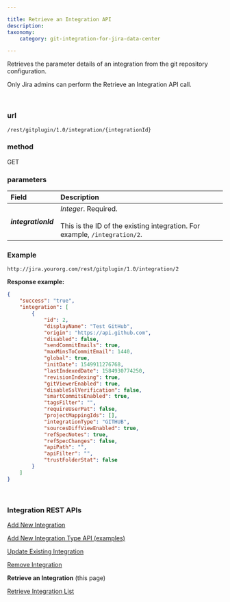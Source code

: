 ```yaml
---

title: Retrieve an Integration API
description:
taxonomy:
    category: git-integration-for-jira-data-center

---
```


Retrieves the parameter details of an integration from the git repository configuration.

<div class="bbb-callout bbb--alert">
    <div class="irow">
    <div class="ilogobox">
        <span class="logoimg"></span>
    </div>
    <div class="imsgbox">
        Only Jira admins can perform the Retrieve an Integration API call.
    </div>
    </div>
</div>

&nbsp;

### url
`/rest/gitplugin/1.0/integration/{integrationId}`

### method
GET

### parameters

| Field | Description |
| :--- | :--- |
| _**integrationId**_ | _Integer_. Required.<br><br>This is the ID of the existing integration. For example, `/integration/2`. |

### Example

`http://jira.yourorg.com/rest/gitplugin/1.0/integration/2`

**Response example:**

```json
{
    "success": "true",
    "integration": [                  
        {
            "id": 2,
            "displayName": "Test GitHub",
            "origin": "https://api.github.com",
            "disabled": false,
            "sendCommitEmails": true,
            "maxMinsToCommitEmail": 1440,
            "global": true,
            "initDate": 1549911276768,
            "lastIndexedDate": 1584930774250,
            "revisionIndexing": true,
            "gitViewerEnabled": true,
            "disableSslVerification": false,
            "smartCommitsEnabled": true,
            "tagsFilter": "",
            "requireUserPat": false,
            "projectMappingIds": [],
            "integrationType": "GITHUB",
            "sourcesDiffViewEnabled": true,
            "refSpecNotes": true,
            "refSpecChanges": false,
            "apiPath": "",
            "apiFilter": "",
            "trustFolderStat": false
        }
    ]
}
```

&nbsp;

### Integration REST APIs

[Add New Integration](/git-integration-for-jira-data-center/add-new-integration-gij-self-managed)

[Add New Integration Type API (examples)](/git-integration-for-jira-data-center/add-new-integration-type-api-examples-gij-self-managed)

[Update Existing Integration](/git-integration-for-jira-data-center/update-existing-integration-gij-self-managed)

[Remove Integration](/git-integration-for-jira-data-center/remove-integration-gij-self-managed)

**Retrieve an Integration** (this page)

[Retrieve Integration List](/git-integration-for-jira-data-center/retrieve-integration-list-gij-self-managed)

